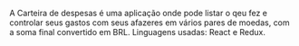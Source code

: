 A Carteira de despesas é uma aplicação onde pode listar o qeu fez e controlar seus gastos com seus afazeres em vários pares de moedas, com a soma final convertido em BRL.
Linguagens usadas: React e Redux.
